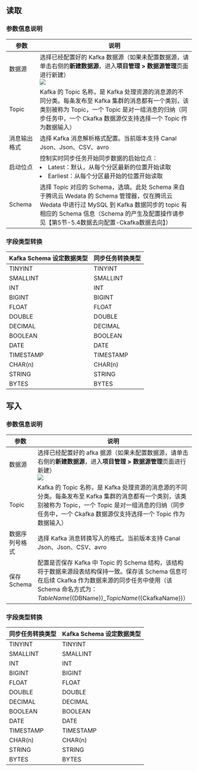 ﻿## 读取
### 参数信息说明

| 参数 | 说明 | 
|---------|---------|
| 数据源	| 选择已经配置好的 Kafka 数据源（如果未配置数据源，请单击右侧的**新建数据源**，进入**项目管理 > 数据源管理**页面进行新建）<br> ![](https://qcloudimg.tencent-cloud.cn/raw/52ba1e646ee25b56361d2bfacd193b2f.png)| 
| Topic	| Kafka 的 Topic 名称，是 Kafka 处理资源的消息源的不同分类。每条发布至 Kafka 集群的消息都有一个类别，该类别被称为 Topic，一个 Topic 是对一组消息的归纳（同步任务中，一个 Ckafka 数据源仅支持选择一个 Topic 作为数据输入）| 
| 消息输出格式	| 选择 Kafka 消息解析格式配置。当前版本支持 Canal Json、Json、CSV、avro| 
| 启动位点	| 控制实时同步任务开始同步数据的启始位点：<li>Latest：默认，从每个分区最新的位置开始读取	<li>Earliest：从每个分区最开始的位置开始读取| 
| Schema	| 选择 Topic 对应的 Schema，选填。此处 Schema 来自于腾讯云 Wedata 的 Schema 管理器，仅在腾讯云 Wedata 中进行过 MySQL 到 Kafka 数据同步的 topic 有相应的 Schema 信息（Schema 的产生及配置操作请参见【第5节-5.4数据去向配置-Ckafka数据去向】）|

### 字段类型转换

| Kafka Schema 设定数据类型 | 同步任务转换类型 | 
|---------|---------|
| TINYINT	| TINYINT| 
| SMALLINT	| SMALLINT| 
| INT	| INT	| 
| BIGINT	| BIGINT| 	
| FLOAT| 	FLOAT	| 
| DOUBLE	| DOUBLE	| 
| DECIMAL	| DECIMAL| 	
| BOOLEAN	| BOOLEAN	| 
| DATE| 	DATE	| 
| TIMESTAMP| 	TIMESTAMP	| 
| CHAR(n)	| CHAR(n)	| 
| STRING| 	STRING| 	
| BYTES	| BYTES	| 

## 写入
### 参数信息说明

| 参数 | 说明 | 
|---------|---------|
| 数据源	| 选择已经配置好的 afka 据源（如果未配置数据源，请单击右侧的**新建数据源**，进入**项目管理 > 数据源管理**页面进行新建）<br> ![](https://qcloudimg.tencent-cloud.cn/raw/ef36d526bea96595bd3c0f65f9c095be.png) | 
| Topic	| Kafka 的 Topic 名称，是 Kafka 处理资源的消息源的不同分类。每条发布至 Kafka 集群的消息都有一个类别，该类别被称为 Topic，一个 Topic 是对一组消息的归纳（同步任务中，一个 Ckafka 数据源仅支持选择一个 Topic 作为数据输入）| 
| 数据序列号格式	| 选择 Kafka 消息转换写入的格式。当前版本支持 Canal Json、Json、CSV、avro| 
| 保存 Schema	| 配置是否保存 Kafka 中 Topic 的 Schema 结构，该结构将于数据来源段表结构保持一致。保存该 Schema 信息可在后续 Ckafka 作为数据来源的同步任务中使用（该 Schema 命名方式为：${TableName}(${DBName})_${TopicName}(${CkafkaName})）| 

### 字段类型转换

| 同步任务转换类型 | Kafka Schema 设定数据类型 | 
|---------|---------|
| TINYINT| 	TINYINT| 
| SMALLINT	| SMALLINT	| 
| INT	| INT| 	
| BIGINT	| BIGINT| 	
| FLOAT| FLOAT	| 
| DOUBLE	| DOUBLE| 	
| DECIMAL	| DECIMAL	| 
| BOOLEAN	| BOOLEAN	| 
| DATE| 	DATE| 	
| TIMESTAMP	| TIMESTAMP	| 
| CHAR(n)	| CHAR(n)	| 
| STRING	| STRING	| 
| BYTES	| BYTES	| 